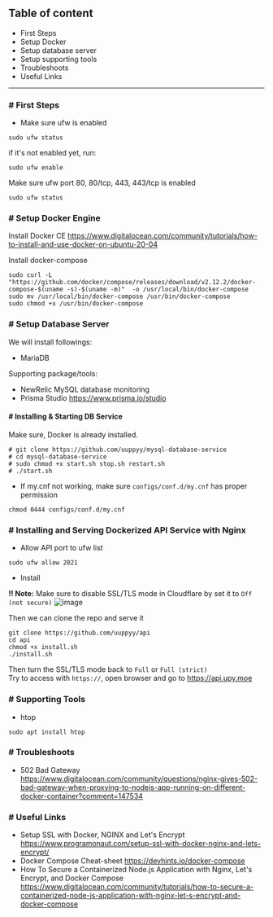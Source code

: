 ## Table of content

- First Steps
- Setup Docker
- Setup database server
- Setup supporting tools
- Troubleshoots
- Useful Links

<hr>

### # First Steps

- Make sure ufw is enabled
```
sudo ufw status
```

if it's not enabled yet, run:
```
sudo ufw enable
```

Make sure ufw port 80, 80/tcp, 443, 443/tcp is enabled
```
sudo ufw status
```

### # Setup Docker Engine

Install Docker CE
https://www.digitalocean.com/community/tutorials/how-to-install-and-use-docker-on-ubuntu-20-04

Install docker-compose
```
sudo curl -L "https://github.com/docker/compose/releases/download/v2.12.2/docker-compose-$(uname -s)-$(uname -m)"  -o /usr/local/bin/docker-compose
sudo mv /usr/local/bin/docker-compose /usr/bin/docker-compose
sudo chmod +x /usr/bin/docker-compose
```

### # Setup Database Server

We will install followings:
- MariaDB

Supporting package/tools:
- NewRelic MySQL database monitoring
- Prisma Studio https://www.prisma.io/studio

#### # Installing & Starting DB Service

Make sure, Docker is already installed.

```
# git clone https://github.com/uuppyy/mysql-database-service
# cd mysql-database-service
# sudo chmod +x start.sh stop.sh restart.sh
# ./start.sh
```

* If my.cnf not working, make sure `configs/conf.d/my.cnf` has proper permission
```
chmod 0444 configs/conf.d/my.cnf
```

### # Installing and Serving Dockerized API Service with Nginx

- Allow API port to ufw list
```
sudo ufw allow 2021
```

- Install

**!! Note:** Make sure to disable SSL/TLS mode in Cloudflare by set it to `Off (not secure)`
![image](https://user-images.githubusercontent.com/7555972/202084572-5245cde5-b290-43fc-a880-dac351e198f1.png)

Then we can clone the repo and serve it
```
git clone https://github.com/uuppyy/api
cd api
chmod +x install.sh
./install.sh
```

Then turn the SSL/TLS mode back to `Full` or `Full (strict)`<br>
Try to access with `https://`, open browser and go to https://api.upy.moe

### # Supporting Tools

- htop
```
sudo apt install htop
```

### # Troubleshoots

- 502 Bad Gateway https://www.digitalocean.com/community/questions/nginx-gives-502-bad-gateway-when-proxying-to-nodejs-app-running-on-different-docker-container?comment=147534

### # Useful Links
- Setup SSL with Docker, NGINX and Let's Encrypt https://www.programonaut.com/setup-ssl-with-docker-nginx-and-lets-encrypt/
- Docker Compose Cheat-sheet https://devhints.io/docker-compose
- How To Secure a Containerized Node.js Application with Nginx, Let's Encrypt, and Docker Compose https://www.digitalocean.com/community/tutorials/how-to-secure-a-containerized-node-js-application-with-nginx-let-s-encrypt-and-docker-compose
